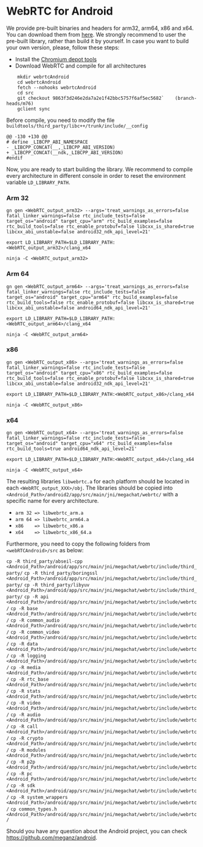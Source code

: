 # WebRTC for Android #
We provide pre-built binaries and headers for arm32, arm64, x86 and x64. You can download them from [here](https://mega.nz/file/t81HSYJI#KQNzSEqmGVSXfwmQx2HMJy3Jo2AcDfYm4oiMP_CFW6s).
We strongly recommend to user the pre-built library, rather than build it by yourself. In case you want to build your own version, please, follow these steps:
* Install the [Chromium depot tools](http://dev.chromium.org/developers/how-tos/install-depot-tools)
* Download WebRTC and compile for all architectures

```
    mkdir webrtcAndroid
    cd webrtcAndroid
    fetch --nohooks webrtcAndroid
    cd src
    git checkout 9863f3d246e2da7a2e1f42bbc5757f6af5ec5682`    (branch-heads/m76)
    gclient sync
```
Before compile, you need to modify the file `buildtools/third_party/libc++/trunk/include/__config`

```
@@ -130 +130 @@
# define _LIBCPP_ABI_NAMESPACE 
- _LIBCPP_CONCAT(__,_LIBCPP_ABI_VERSION)
+ _LIBCPP_CONCAT(__ndk,_LIBCPP_ABI_VERSION)
#endif
```

Now, you are ready to start building the library. We recommend to compile every architecture in different console in order to reset the environment variable `LD_LIBRARY_PATH`.
### Arm 32 ###
`gn gen <WebRTC_output_arm32> --args='treat_warnings_as_errors=false fatal_linker_warnings=false rtc_include_tests=false target_os="android" target_cpu="arm" rtc_build_examples=false rtc_build_tools=false rtc_enable_protobuf=false libcxx_is_shared=true libcxx_abi_unstable=false android32_ndk_api_level=21'`

`export LD_LIBRARY_PATH=$LD_LIBRARY_PATH:<WebRTC_output_arm32>/clang_x64`

`ninja -C <WebRTC_output_arm32>`
### Arm 64 ###
`gn gen <WebRTC_output_arm64> --args='treat_warnings_as_errors=false fatal_linker_warnings=false rtc_include_tests=false target_os="android" target_cpu="arm64" rtc_build_examples=false rtc_build_tools=false rtc_enable_protobuf=false libcxx_is_shared=true libcxx_abi_unstable=false android64_ndk_api_level=21'`

`export LD_LIBRARY_PATH=$LD_LIBRARY_PATH:<WebRTC_output_arm64>/clang_x64`

`ninja -C <WebRTC_output_arm64>`
### x86 ###
`gn gen <WebRTC_output_x86> --args='treat_warnings_as_errors=false fatal_linker_warnings=false rtc_include_tests=false target_os="android" target_cpu="x86" rtc_build_examples=false rtc_build_tools=false rtc_enable_protobuf=false libcxx_is_shared=true libcxx_abi_unstable=false android32_ndk_api_level=21'`

`export LD_LIBRARY_PATH=$LD_LIBRARY_PATH:<WebRTC_output_x86>/clang_x64`

`ninja -C <WebRTC_output_x86>`
### x64 ###
`gn gen <WebRTC_output_x64> --args='treat_warnings_as_errors=false fatal_linker_warnings=false rtc_include_tests=false target_os="android" target_cpu="x64" rtc_build_examples=false rtc_build_tools=true android64_ndk_api_level=21'`

`export LD_LIBRARY_PATH=$LD_LIBRARY_PATH:<WebRTC_output_x64>/clang_x64`

`ninja -C <WebRTC_output_x64>`

The resulting libraries `libwebrtc.a` for each platform should be located in each `<WebRTC_output_XXX>/obj`. The libraries should be copied into `<Android_Path>/android2/app/src/main/jni/megachat/webrtc/` with a specific name for every architecture.
* `arm 32 => libwebrtc_arm.a`
* `arm 64 => libwebrtc_arm64.a`
* `x86    => libwebrtc_x86.a`
* `x64    => libwebrtc_x86_64.a`

Furthermore, you need to copy the following folders from `<webRTCAndroid>/src` as below:

  `cp -R third_party/abseil-cpp <Android_Path>/android/app/src/main/jni/megachat/webrtc/include/third_party/`
  `cp -R third_party/boringssl <Android_Path>/android/app/src/main/jni/megachat/webrtc/include/third_party/`
  `cp -R third_party/libyuv <Android_Path>/android/app/src/main/jni/megachat/webrtc/include/third_party/`
  `cp -R api <Android_Path>/android/app/src/main/jni/megachat/webrtc/include/webrtc/`
  `cp -R base <Android_Path>/android/app/src/main/jni/megachat/webrtc/include/webrtc/`
  `cp -R common_audio <Android_Path>/android/app/src/main/jni/megachat/webrtc/include/webrtc/`
  `cp -R common_video <Android_Path>/android/app/src/main/jni/megachat/webrtc/include/webrtc/`
  `cp -R data <Android_Path>/android/app/src/main/jni/megachat/webrtc/include/webrtc/`
  `cp -R logging <Android_Path>/android/app/src/main/jni/megachat/webrtc/include/webrtc/`
  `cp -R media <Android_Path>/android/app/src/main/jni/megachat/webrtc/include/webrtc/`
  `cp -R rtc_base <Android_Path>/android/app/src/main/jni/megachat/webrtc/include/webrtc/`
  `cp -R stats <Android_Path>/android/app/src/main/jni/megachat/webrtc/include/webrtc/`
  `cp -R video <Android_Path>/android/app/src/main/jni/megachat/webrtc/include/webrtc/`
  `cp -R audio <Android_Path>/android/app/src/main/jni/megachat/webrtc/include/webrtc/`
  `cp -R call <Android_Path>/android/app/src/main/jni/megachat/webrtc/include/webrtc/`
  `cp -R crypto <Android_Path>/android/app/src/main/jni/megachat/webrtc/include/webrtc/`
  `cp -R modules <Android_Path>/android/app/src/main/jni/megachat/webrtc/include/webrtc/`
  `cp -R p2p <Android_Path>/android/app/src/main/jni/megachat/webrtc/include/webrtc/`
  `cp -R pc <Android_Path>/android/app/src/main/jni/megachat/webrtc/include/webrtc/`
  `cp -R sdk <Android_Path>/android/app/src/main/jni/megachat/webrtc/include/webrtc/`
  `cp -R system_wrappers <Android_Path>/android/app/src/main/jni/megachat/webrtc/include/webrtc/`
  `cp common_types.h <Android_Path>/android/app/src/main/jni/megachat/webrtc/include/webrtc/`
 
Should you have any question about the Android project, you can check https://github.com/meganz/android.
